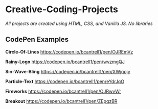 # Creative-Coding-Projects

_All projects are created using HTML, CSS, and Vanilla JS. No libraries_

## CodePen Examples 

**Circle-Of-Lines**
https://codepen.io/bcantrell1/pen/OJREmVz

**Rainy-Logo**
https://codepen.io/bcantrell1/pen/wvzmgQJ

**Sin-Wave-Bling**
https://codepen.io/bcantrell1/pen/XWjqojy

**Particle-Text**
https://codepen.io/bcantrell1/pen/eYdrJqO

**Fireworks**
https://codepen.io/bcantrell1/pen/OJRwvWr

**Breakout**
https://codepen.io/bcantrell1/pen/ZEpqzBR
